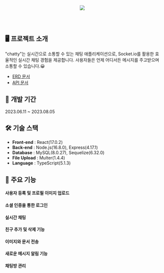 <br>
<div align="center">
  <img src="https://github.com/AnSeonJeong/chatty-front/assets/98884055/33fef1f2-20f2-4716-ab64-8b980270f81c">
</div>

<br><br>

## 🖥️ 프로젝트 소개
"chatty"는 실시간으로 소통할 수 있는 채팅 애플리케이션으로, Socket.io를 활용한 효율적인 실시간 채팅 경험을 제공합니다.
사용자들은 언제 어디서든 메시지를 주고받으며 소통할 수 있습니다.😀

- <a href="https://www.erdcloud.com/d/QxMXL4t7jZ6H73RSt">ERD 문서</a>
- <a href="https://humble-vision-435.notion.site/ca9f266cfa1e461e8225d69d7bc1f2b2?v=e454a3a86f7d4a76bceb78ac207a1a7c&pvs=4">API 문서</a>

## 📅 개발 기간
2023.06.11 ~ 2023.08.05

## 🛠️ 기술 스택
- **Front-end** : React(17.0.2)
- **Back-end** : Node.js(16.8.0), Express(4.17.1)
- **Database** : MySQL(8.0.27), Sequelize(6.32.0)
- **File Upload** : Multer(1.4.4)
- **Language** : TypeScript(5.1.3)

## 💁 주요 기능
#### 사용자 등록 및 프로필 이미지 업로드
#### 소셜 인증을 통한 로그인
#### 실시간 채팅
#### 친구 추가 및 삭제 기능
#### 이미지와 문서 전송
#### 새로운 메시지 알림 기능
#### 채팅방 관리
